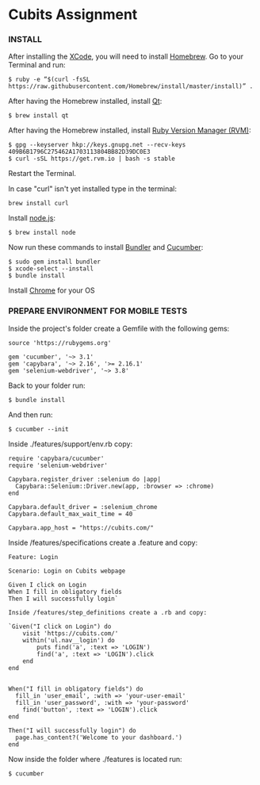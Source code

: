 # Cubits Assignment

### INSTALL 

After installing the [XCode](https://developer.apple.com/xcode/), you will need to install [Homebrew](https://brew.sh/). Go to your Terminal and run:

```
$ ruby -e “$(curl -fsSL https://raw.githubusercontent.com/Homebrew/install/master/install)” .
``` 

After having the Homebrew installed, install [Qt](https://www.qt.io/):

```
$ brew install qt
```

After having the Homebrew installed, install [Ruby Version Manager (RVM)](https://rvm.io/):

```
$ gpg --keyserver hkp://keys.gnupg.net --recv-keys 409B6B1796C275462A1703113804BB82D39DC0E3
$ curl -sSL https://get.rvm.io | bash -s stable
```

Restart the Terminal.

In case "curl" isn't yet installed type in the terminal: 

```
brew install curl
```

Install [node.js](https://nodejs.org/en/):

```
$ brew install node
```

Now run these commands to install [Bundler](http://bundler.io/) and [Cucumber](https://cucumber.io/):

```
$ sudo gem install bundler
$ xcode-select --install
$ bundle install
```

Install [Chrome](https://www.google.com/chrome/) for your OS

### PREPARE ENVIRONMENT FOR MOBILE TESTS

Inside the project's folder create a Gemfile with the following gems:

```
source 'https://rubygems.org'

gem 'cucumber', '~> 3.1'
gem 'capybara', '~> 2.16', '>= 2.16.1'
gem 'selenium-webdriver', '~> 3.8'
```

Back to your folder run:

```
$ bundle install
```

And then run:

```
$ cucumber --init
```

Inside ./features/support/env.rb copy:

```
require 'capybara/cucumber'
require 'selenium-webdriver'

Capybara.register_driver :selenium do |app|
  Capybara::Selenium::Driver.new(app, :browser => :chrome)
end

Capybara.default_driver = :selenium_chrome
Capybara.default_max_wait_time = 40
 	 
Capybara.app_host = "https://cubits.com/"
```

Inside /features/specifications create a .feature and copy:

```
Feature: Login

Scenario: Login on Cubits webpage   

Given I click on Login
When I fill in obligatory fields
Then I will successfully login`

Inside /features/step_definitions create a .rb and copy:

`Given("I click on Login") do
	visit 'https://cubits.com/'
	within('ul.nav__login') do
		puts find('a', :text => 'LOGIN')
		find('a', :text => 'LOGIN').click
	end
end


When("I fill in obligatory fields") do
  fill_in 'user_email', :with => 'your-user-email'
  fill_in 'user_password', :with => 'your-password'
  	find('button', :text => 'LOGIN').click
end

Then("I will successfully login") do
  page.has_content?('Welcome to your dashboard.')
end
```

Now inside the folder where ./features is located run:

```
$ cucumber
```


